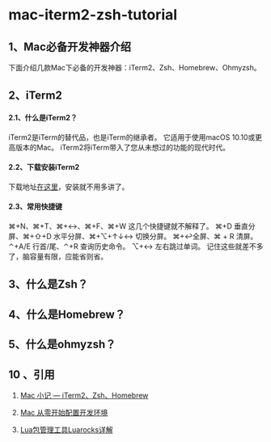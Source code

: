 # mac-iterm2-zsh-tutorial

## 1、Mac必备开发神器介绍
下面介绍几款Mac下必备的开发神器：iTerm2、Zsh、Homebrew、Ohmyzsh。

## 2、iTerm2

#### 2.1、什么是iTerm2？
iTerm2是iTerm的替代品，也是iTerm的继承者。 它适用于使用macOS 10.10或更高版本的Mac。 iTerm2将iTerm带入了您从未想过的功能的现代时代。

#### 2.2、下载安装iTerm2
下载地址[在这里](https://www.iterm2.com/)，安装就不用多讲了。

#### 2.3、常用快捷键
⌘+N、⌘+T、⌘+↔、⌘+F、⌘+W 这几个快捷键就不解释了。
⌘+D 垂直分屏、⌘+⇧+D 水平分屏、⌘+⌥+↑↓↔ 切换分屏。
⌘+↩全屏、⌘ + R 清屏。
⌃+A/E 行首/尾、⌃+R 查询历史命令。
⌥+↔ 左右跳过单词。
记住这些就差不多了，脑容量有限，应能省则省。

## 3、什么是Zsh？


## 4、什么是Homebrew？

## 5、什么是ohmyzsh？

## 10 、引用
1. [Mac 小记 — iTerm2、Zsh、Homebrew](https://www.cnblogs.com/youclk/p/8125305.html)

2. [Mac 从零开始配置开发环境](https://www.codecasts.com/series/setup-a-mac-dev-machine)

3. [Lua包管理工具Luarocks详解](https://my.oschina.net/idevz/blog/519598)